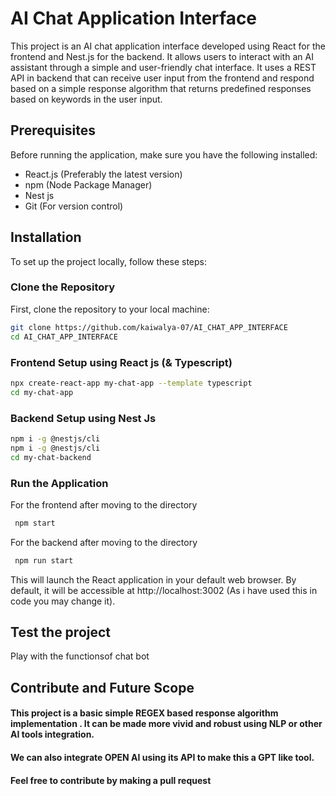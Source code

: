  # AI Chat Application Interface

This project is an AI chat application interface developed using React for the frontend and Nest.js for the backend. It allows users to interact with an AI assistant through a simple and user-friendly chat interface. It uses a REST API in backend that can receive user input from the frontend and respond based on a simple response algorithm that returns predefined responses based on keywords in the user input.

## Prerequisites

Before running the application, make sure you have the following installed:
- React.js (Preferably the latest version)
- npm (Node Package Manager)
- Nest js
- Git (For version control)

## Installation

To set up the project locally, follow these steps:

### Clone the Repository

First, clone the repository to your local machine:

```bash
git clone https://github.com/kaiwalya-07/AI_CHAT_APP_INTERFACE
cd AI_CHAT_APP_INTERFACE
```
### Frontend Setup using React js (& Typescript)
 ```bash
npx create-react-app my-chat-app --template typescript
cd my-chat-app
```

### Backend Setup using Nest Js
 ```bash
npm i -g @nestjs/cli
npm i -g @nestjs/cli
cd my-chat-backend
```

### Run the Application
 For the frontend after moving to the directory
 ```bash
  npm start
```

 For the backend after moving to the directory
 ```bash
  npm run start
```

This will launch the React application in your default web browser.
By default, it will be accessible at http://localhost:3002 (As i have used this in code you may change it).

## Test the project
 Play with the functionsof chat bot

## Contribute and Future Scope
#### This project is a basic simple REGEX based response algorithm implementation . It can be made more vivid and robust using NLP or other AI tools integration.
#### We can also integrate OPEN AI using its API to make this a GPT like tool. 
#### Feel free to contribute by making a pull request

